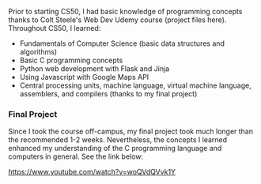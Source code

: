 Prior to starting CS50, I had basic knowledge of programming concepts thanks to Colt Steele's Web Dev Udemy course (project
files here).  Throughout CS50, I learned: 

* Fundamentals of Computer Science (basic data structures and algorithms)
* Basic C programming concepts
* Python web development with Flask and Jinja
* Using Javascript with Google Maps API
* Central processing units, machine language, virtual machine language, assemblers, and compilers (thanks to my final project)

### Final Project

Since I took the course off-campus, my final project took much longer than the recommended 1-2 weeks.  Nevertheless, the
concepts I learned enhanced my understanding of the C programming language and computers in general.  See the link below:

https://www.youtube.com/watch?v=woQVdQVvk1Y
